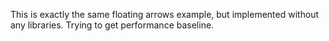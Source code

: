 This is exactly the same floating arrows example, but implemented without
any libraries. Trying to get performance baseline.
